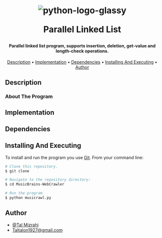 <h1 align="center">
  
  ![python-logo-glassy](https://user-images.githubusercontent.com/103560553/204082228-92a30920-ca99-4517-9b9d-c3ab44d42a0b.png)

  Parallel Linked List
  <br>
</h1>

<h4 align="center"> Parallel linked list program, supports insertion, deletion, get-value and length-check operations.
</h4>

<p align="center">
  <a href="#description">Description</a> •
  <a href="#implementation">Implementation</a> •
  <a href="#dependencies">Dependencies</a> •
  <a href="#installing-and-executing">Installing And Executing</a> •
  <a href="#author">Author</a> 
</p>

## Description
  
### About The Program



## Implementation


## Dependencies



## Installing And Executing

To install and run the program you use [Git](https://git-scm.com). From your command line:

```bash
# Clone this repository.
$ git clone

# Navigate to the repository directory:
$ cd MusicBrains-WebCrawler

# Run the program
$ python musicrawl.py
```
## Author

* [@Tal Mizrahi](https://github.com/TalMizrahii)
* Taltalon1927@gmail.com
